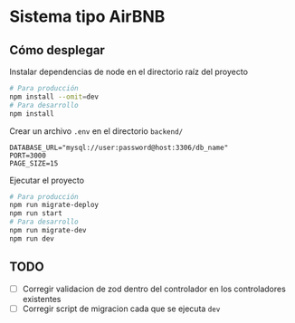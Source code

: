 # Sistema tipo AirBNB

## Cómo desplegar

Instalar dependencias de node en el directorio raíz del proyecto

```bash
# Para producción
npm install --omit=dev
# Para desarrollo
npm install
```

Crear un archivo `.env` en el directorio `backend/`

```
DATABASE_URL="mysql://user:password@host:3306/db_name"
PORT=3000
PAGE_SIZE=15
```

Ejecutar el proyecto

```bash
# Para producción
npm run migrate-deploy
npm run start
# Para desarrollo
npm run migrate-dev
npm run dev
```

## TODO

- [ ] Corregir validacion de zod dentro del controlador en los controladores
      existentes
- [ ] Corregir script de migracion cada que se ejecuta `dev`
